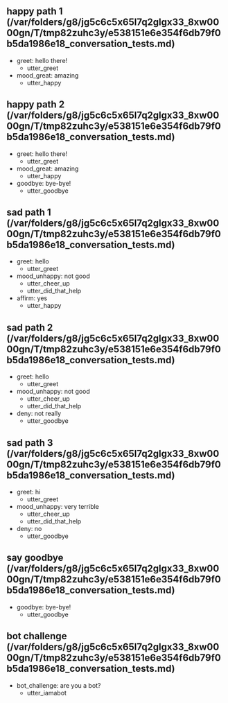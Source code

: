 ## happy path 1 (/var/folders/g8/jg5c6c5x65l7q2glgx33_8xw0000gn/T/tmp82zuhc3y/e538151e6e354f6db79f0b5da1986e18_conversation_tests.md)
* greet: hello there!
    - utter_greet   <!-- predicted: utter_botgreet -->
* mood_great: amazing
    - utter_happy   <!-- predicted: utter_thanks -->


## happy path 2 (/var/folders/g8/jg5c6c5x65l7q2glgx33_8xw0000gn/T/tmp82zuhc3y/e538151e6e354f6db79f0b5da1986e18_conversation_tests.md)
* greet: hello there!
    - utter_greet   <!-- predicted: utter_botgreet -->
* mood_great: amazing
    - utter_happy   <!-- predicted: utter_thanks -->
* goodbye: bye-bye!
    - utter_goodbye   <!-- predicted: utter_botgreet -->


## sad path 1 (/var/folders/g8/jg5c6c5x65l7q2glgx33_8xw0000gn/T/tmp82zuhc3y/e538151e6e354f6db79f0b5da1986e18_conversation_tests.md)
* greet: hello
    - utter_greet   <!-- predicted: utter_botgreet -->
* mood_unhappy: not good
    - utter_cheer_up   <!-- predicted: utter_veg_non_veg_egg -->
    - utter_did_that_help   <!-- predicted: action_listen -->
* affirm: yes
    - utter_happy   <!-- predicted: utter_anthingelse -->


## sad path 2 (/var/folders/g8/jg5c6c5x65l7q2glgx33_8xw0000gn/T/tmp82zuhc3y/e538151e6e354f6db79f0b5da1986e18_conversation_tests.md)
* greet: hello
    - utter_greet   <!-- predicted: utter_botgreet -->
* mood_unhappy: not good
    - utter_cheer_up   <!-- predicted: utter_veg_non_veg_egg -->
    - utter_did_that_help   <!-- predicted: action_listen -->
* deny: not really
    - utter_goodbye   <!-- predicted: action_hello_world -->


## sad path 3 (/var/folders/g8/jg5c6c5x65l7q2glgx33_8xw0000gn/T/tmp82zuhc3y/e538151e6e354f6db79f0b5da1986e18_conversation_tests.md)
* greet: hi
    - utter_greet   <!-- predicted: utter_botgreet -->
* mood_unhappy: very terrible
    - utter_cheer_up   <!-- predicted: utter_veg_non_veg_egg -->
    - utter_did_that_help   <!-- predicted: action_listen -->
* deny: no
    - utter_goodbye   <!-- predicted: action_hello_world -->


## say goodbye (/var/folders/g8/jg5c6c5x65l7q2glgx33_8xw0000gn/T/tmp82zuhc3y/e538151e6e354f6db79f0b5da1986e18_conversation_tests.md)
* goodbye: bye-bye!
    - utter_goodbye   <!-- predicted: utter_anthingelse -->


## bot challenge (/var/folders/g8/jg5c6c5x65l7q2glgx33_8xw0000gn/T/tmp82zuhc3y/e538151e6e354f6db79f0b5da1986e18_conversation_tests.md)
* bot_challenge: are you a bot?
    - utter_iamabot   <!-- predicted: utter_thanks -->


